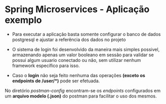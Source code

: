 # Spring Microservices - Aplicação exemplo

- Para executar a aplicação basta somente configurar o banco de dados postgresql
e ajustar a referência dos dados no projeto

- O sistema de login foi desenvolvido da maneira mais simples possivel, armazenando apenas um valor booleano em sessão para validar se possui algum usuario conectado ou não, sem utilizar nenhum framework específico para isso.

- Caso o __login__ não seja feito nenhuma das operações **(exceto os endpoints de /user/*)** pode ser efetuada.

No diretório _postman-config_ encontram-se os _endpoints_ configurados em um __arquivo modelo (.json)__ do postman para facilitar
o uso dos mesmos.
